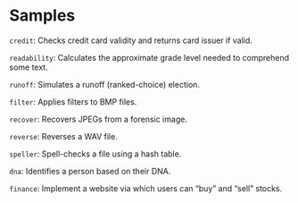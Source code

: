 # Samples

`credit`: Checks credit card validity and returns card issuer if valid.

`readability`: Calculates the approximate grade level needed to comprehend some text.

`runoff`: Simulates a runoff (ranked-choice) election.

`filter`: Applies filters to BMP files.

`recover`: Recovers JPEGs from a forensic image.

`reverse`: Reverses a WAV file.

`speller`: Spell-checks a file using a hash table.

`dna`: Identifies a person based on their DNA.

`finance`: Implement a website via which users can “buy” and “sell” stocks.